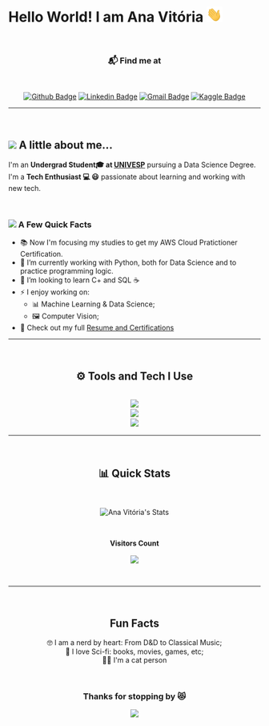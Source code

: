 <h1> Hello World! I am Ana Vitória <img src="https://raw.githubusercontent.com/ABSphreak/ABSphreak/master/gifs/Hi.gif" height="30px">
</h1>

<br>

<div align="center">

### 📬 Find me at
<br>

[![Github Badge](http://img.shields.io/badge/-Github-black?style=for-the-badge&logo=github&link=https://github.com/anaVitoriaLouro/)](https://github.com/anaVitoriaLouro) 
[![Linkedin Badge](https://img.shields.io/badge/-LinkedIn-blue?style=for-the-badge&logo=Linkedin&logoColor=white&link=https://www.linkedin.com/in/ana-vitoria-louro-navili/)](https://www.linkedin.com/in/ana-vitoria-louro-navili/)
[![Gmail Badge](https://img.shields.io/badge/-Gmail-d14836?style=for-the-badge&logo=Gmail&logoColor=white&link=mailto:va014863@gmail.com)](mailto:va014863@gmail.com)
[![Kaggle Badge](http://img.shields.io/badge/-Kaggle-blue?style=for-the-badge&logo=kaggle&logoColor=white&link=https://www.kaggle.com/anavitorialouro/)](https://www.kaggle.com/anavitorialouro) 

</div>

---
<br>

## <img src="https://media.giphy.com/media/VgCDAzcKvsR6OM0uWg/giphy.gif" width="50"> A little about me...  
I'm an **Undergrad Student🎓 at [UNIVESP](https://univesp.br/)** pursuing a Data Science Degree. I'm a **Tech Enthusiast 💻 😃** passionate about learning and working with new tech.

<br/>

### <img src="https://media.giphy.com/media/WUlplcMpOCEmTGBtBW/giphy.gif" width="30"> A Few Quick Facts

- 📚 Now I'm focusing my studies to get my AWS Cloud Pratictioner Certification.
- 🔭 I’m currently working with Python, both for Data Science and to practice programming logic. 
- 🌱 I’m looking to learn C+ and SQL ☕
- ⚡️ I enjoy working on:
  - 📊 Machine Learning & Data Science;
  - 🖼 Computer Vision;
- 📙 Check out my full [Resume and Certifications](https://www.linkedin.com/in/ana-vitoria-louro-navili/)

---
<br>

<div align="center">

## ⚙️ Tools and Tech I Use
<br>

  <a href="https://skillicons.dev">
    <img src="https://skillicons.dev/icons?i=js,python,tensorflow" /> <br/>
    <img src="https://skillicons.dev/icons?i=html,css,mongodb,mysql" /> <br/>
    <img src="https://skillicons.dev/icons?i=git,aws,docker,nodejs,vscode"/>
  </a>

</div>  

---
<br>

<div align="center">

## 📊 Quick Stats
<br>

![Ana Vitória's Stats](https://github-readme-stats.vercel.app/api?username=anaVitoriaLouro&show_icons=true&count_private=true&theme=dracula)


<br>
<p align="centre"><b>Visitors Count</b></p>  
<p align="center"><img align="center" src="https://profile-counter.glitch.me/{anaVitoriaLouro}/count.svg" /></p> 
<br>

</div> 

---
<br>

<div align="center">

## Fun Facts

🤓 I am a nerd by heart: From D&D to Classical Music;<br>
🤖 I love Sci-fi: books, movies, games, etc;<br>
🐱‍💻 I'm a cat person

<br>

### Thanks for stopping by 😻
<img  src="https://media.tenor.com/825JM-UpUScAAAAM/cat-high-five.">
</div> 
